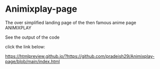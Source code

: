 # Animixplay-page
The over simplified landing page of the then famous anime page ANIMIXPLAY 

See the output of the code

click the link below:

https://htmlpreview.github.io/?https://github.com/pradeish29/Animixplay-page/blob/main/index.html
